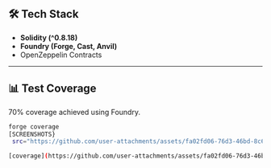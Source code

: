 





## 🛠 Tech Stack
- **Solidity (^0.8.18)**
- **Foundry (Forge, Cast, Anvil)**
- OpenZeppelin Contracts

---

## 📊 Test Coverage
70% coverage achieved using Foundry.  
```bash
forge coverage
[SCREENSHOTS}
 src="https://github.com/user-attachments/assets/fa02fd06-76d3-46bd-8c6e-eb76954856b8"

[coverage](https://github.com/user-attachments/assets/fa02fd06-76d3-46bd-8c6e-eb76954856b8)
